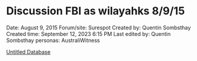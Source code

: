 # Discussion FBI as wilayahks 8/9/15

Date: August 9, 2015
Forum/site: Surespot
Created by: Quentin Sombsthay
Created time: September 12, 2023 6:15 PM
Last edited by: Quentin Sombsthay
personas: AustraliWitness

[Untitled Database](Discussion%20FBI%20as%20wilayahks%208%209%2015%202a7e196b5fb64341b363e670f565a2b4/Untitled%20Database%20baa2d4849f4a4e5d936ec47a98e8b82b.csv)